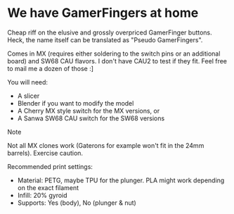 # We have GamerFingers at home

Cheap riff on the elusive and grossly overpriced GamerFinger buttons. Heck, the name itself can be translated as "Pseudo GamerFingers".

Comes in MX (requires either soldering to the switch pins or an additional board) and SW68 CAU flavors. I don't have CAU2 to test if they fit. Feel free to mail me a dozen of those :]

You will need:
- A slicer
- Blender if you want to modify the model
- A Cherry MX style switch for the MX versions, or
- A Sanwa SW68 CAU switch for the SW68 versions

> [!NOTE]
>
> Not all MX clones work (Gaterons for example won't fit in the 24mm barrels). Exercise caution.

Recommended print settings:
- Material: PETG, maybe TPU for the plunger. PLA might work depending on the exact filament
- Infill: 20% gyroid
- Supports: Yes (body), No (plunger & nut)

